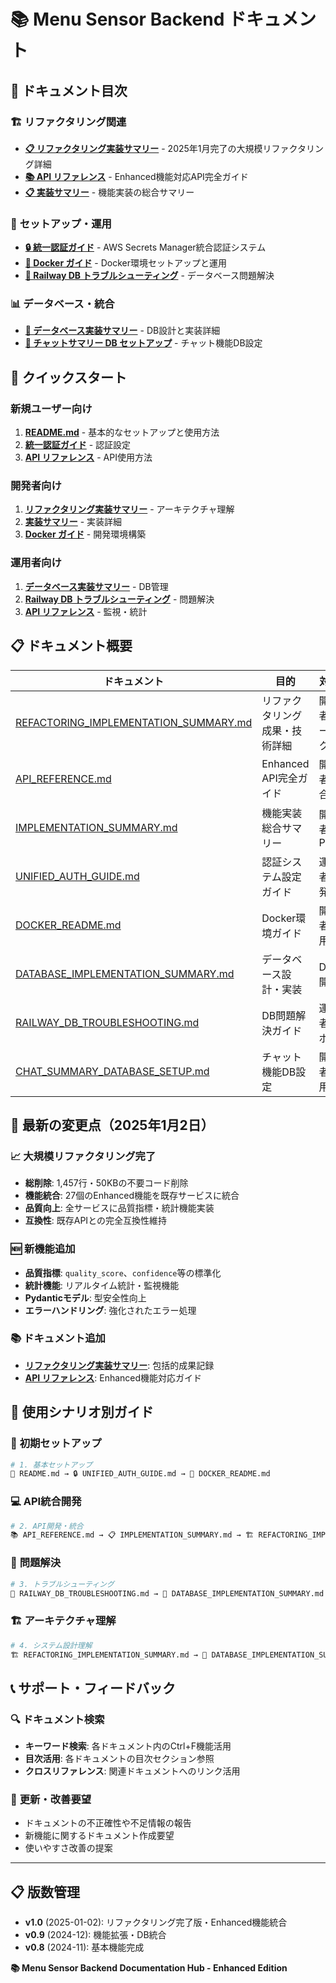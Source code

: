 # 📚 Menu Sensor Backend ドキュメント

## 🎯 ドキュメント目次

### 🏗️ **リファクタリング関連**
- **[📋 リファクタリング実装サマリー](REFACTORING_IMPLEMENTATION_SUMMARY.md)** - 2025年1月完了の大規模リファクタリング詳細
- **[📚 API リファレンス](API_REFERENCE.md)** - Enhanced機能対応API完全ガイド
- **[📋 実装サマリー](IMPLEMENTATION_SUMMARY.md)** - 機能実装の総合サマリー

### 🔧 **セットアップ・運用**
- **[🔒 統一認証ガイド](UNIFIED_AUTH_GUIDE.md)** - AWS Secrets Manager統合認証システム
- **[🐳 Docker ガイド](DOCKER_README.md)** - Docker環境セットアップと運用
- **[🚄 Railway DB トラブルシューティング](RAILWAY_DB_TROUBLESHOOTING.md)** - データベース問題解決

### 📊 **データベース・統合**
- **[💾 データベース実装サマリー](DATABASE_IMPLEMENTATION_SUMMARY.md)** - DB設計と実装詳細
- **[💬 チャットサマリー DB セットアップ](CHAT_SUMMARY_DATABASE_SETUP.md)** - チャット機能DB設定

## 🚀 クイックスタート

### 新規ユーザー向け
1. **[README.md](../README.md)** - 基本的なセットアップと使用方法
2. **[統一認証ガイド](UNIFIED_AUTH_GUIDE.md)** - 認証設定
3. **[API リファレンス](API_REFERENCE.md)** - API使用方法

### 開発者向け
1. **[リファクタリング実装サマリー](REFACTORING_IMPLEMENTATION_SUMMARY.md)** - アーキテクチャ理解
2. **[実装サマリー](IMPLEMENTATION_SUMMARY.md)** - 実装詳細
3. **[Docker ガイド](DOCKER_README.md)** - 開発環境構築

### 運用者向け
1. **[データベース実装サマリー](DATABASE_IMPLEMENTATION_SUMMARY.md)** - DB管理
2. **[Railway DB トラブルシューティング](RAILWAY_DB_TROUBLESHOOTING.md)** - 問題解決
3. **[API リファレンス](API_REFERENCE.md)** - 監視・統計

## 📋 ドキュメント概要

| ドキュメント | 目的 | 対象者 | 更新日 |
|-------------|------|--------|--------|
| [REFACTORING_IMPLEMENTATION_SUMMARY.md](REFACTORING_IMPLEMENTATION_SUMMARY.md) | リファクタリング成果・技術詳細 | 開発者・アーキテクト | 2025-01-02 |
| [API_REFERENCE.md](API_REFERENCE.md) | Enhanced API完全ガイド | 開発者・統合者 | 2025-01-02 |
| [IMPLEMENTATION_SUMMARY.md](IMPLEMENTATION_SUMMARY.md) | 機能実装総合サマリー | 開発者・PM | 2025-01-02 |
| [UNIFIED_AUTH_GUIDE.md](UNIFIED_AUTH_GUIDE.md) | 認証システム設定ガイド | 運用者・開発者 | 既存 |
| [DOCKER_README.md](DOCKER_README.md) | Docker環境ガイド | 開発者・運用者 | 既存 |
| [DATABASE_IMPLEMENTATION_SUMMARY.md](DATABASE_IMPLEMENTATION_SUMMARY.md) | データベース設計・実装 | DBA・開発者 | 既存 |
| [RAILWAY_DB_TROUBLESHOOTING.md](RAILWAY_DB_TROUBLESHOOTING.md) | DB問題解決ガイド | 運用者・サポート | 既存 |
| [CHAT_SUMMARY_DATABASE_SETUP.md](CHAT_SUMMARY_DATABASE_SETUP.md) | チャット機能DB設定 | 開発者・運用者 | 既存 |

## 🔄 最新の変更点（2025年1月2日）

### 📈 **大規模リファクタリング完了**
- **総削除**: 1,457行・50KBの不要コード削除
- **機能統合**: 27個のEnhanced機能を既存サービスに統合
- **品質向上**: 全サービスに品質指標・統計機能実装
- **互換性**: 既存APIとの完全互換性維持

### 🆕 **新機能追加**
- **品質指標**: `quality_score`、`confidence`等の標準化
- **統計機能**: リアルタイム統計・監視機能
- **Pydanticモデル**: 型安全性向上
- **エラーハンドリング**: 強化されたエラー処理

### 📚 **ドキュメント追加**
- **[リファクタリング実装サマリー](REFACTORING_IMPLEMENTATION_SUMMARY.md)**: 包括的成果記録
- **[API リファレンス](API_REFERENCE.md)**: Enhanced機能対応ガイド

## 🎯 使用シナリオ別ガイド

### 🔧 **初期セットアップ**
```bash
# 1. 基本セットアップ
📖 README.md → 🔒 UNIFIED_AUTH_GUIDE.md → 🐳 DOCKER_README.md
```

### 💻 **API統合開発**
```bash
# 2. API開発・統合
📚 API_REFERENCE.md → 📋 IMPLEMENTATION_SUMMARY.md → 🏗️ REFACTORING_IMPLEMENTATION_SUMMARY.md
```

### 🚨 **問題解決**
```bash
# 3. トラブルシューティング
🚄 RAILWAY_DB_TROUBLESHOOTING.md → 💾 DATABASE_IMPLEMENTATION_SUMMARY.md → 📚 API_REFERENCE.md
```

### 🏗️ **アーキテクチャ理解**
```bash
# 4. システム設計理解
🏗️ REFACTORING_IMPLEMENTATION_SUMMARY.md → 💾 DATABASE_IMPLEMENTATION_SUMMARY.md → 📋 IMPLEMENTATION_SUMMARY.md
```

## 📞 サポート・フィードバック

### 🔍 **ドキュメント検索**
- **キーワード検索**: 各ドキュメント内のCtrl+F機能活用
- **目次活用**: 各ドキュメントの目次セクション参照
- **クロスリファレンス**: 関連ドキュメントへのリンク活用

### 📝 **更新・改善要望**
- ドキュメントの不正確性や不足情報の報告
- 新機能に関するドキュメント作成要望
- 使いやすさ改善の提案

---

## 📋 版数管理

- **v1.0** (2025-01-02): リファクタリング完了版・Enhanced機能統合
- **v0.9** (2024-12): 機能拡張・DB統合
- **v0.8** (2024-11): 基本機能完成

**📚 Menu Sensor Backend Documentation Hub - Enhanced Edition** 
